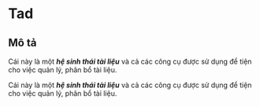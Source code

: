 # Tad

## Mô tả

Cái này là một ___hệ sinh thái tài liệu___ và cả các công cụ được sử dụng để tiện cho việc quản lý, phân bổ tài liệu.

Cái này là một ___hệ sinh thái tài liệu___ và cả các công cụ được sử dụng để tiện cho việc quản lý, phân bổ tài liệu.